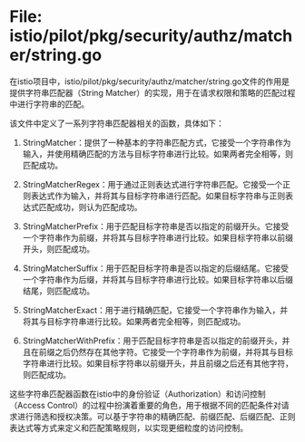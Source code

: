 # File: istio/pilot/pkg/security/authz/matcher/string.go

在istio项目中，istio/pilot/pkg/security/authz/matcher/string.go文件的作用是提供字符串匹配器（String Matcher）的实现，用于在请求权限和策略的匹配过程中进行字符串的匹配。

该文件中定义了一系列字符串匹配器相关的函数，具体如下：

1. StringMatcher：提供了一种基本的字符串匹配方式，它接受一个字符串作为输入，并使用精确匹配的方法与目标字符串进行比较。如果两者完全相等，则匹配成功。

2. StringMatcherRegex：用于通过正则表达式进行字符串匹配。它接受一个正则表达式作为输入，并将其与目标字符串进行匹配。如果目标字符串与正则表达式匹配成功，则认为匹配成功。

3. StringMatcherPrefix：用于匹配目标字符串是否以指定的前缀开头。它接受一个字符串作为前缀，并将其与目标字符串进行比较。如果目标字符串以前缀开头，则匹配成功。

4. StringMatcherSuffix：用于匹配目标字符串是否以指定的后缀结尾。它接受一个字符串作为后缀，并将其与目标字符串进行比较。如果目标字符串以后缀结尾，则匹配成功。

5. StringMatcherExact：用于进行精确匹配，它接受一个字符串作为输入，并将其与目标字符串进行比较。如果两者完全相等，则匹配成功。

6. StringMatcherWithPrefix：用于匹配目标字符串是否以指定的前缀开头，并且在前缀之后仍然存在其他字符。它接受一个字符串作为前缀，并将其与目标字符串进行比较。如果目标字符串以前缀开头，并且前缀之后还有其他字符，则匹配成功。

这些字符串匹配器函数在istio中的身份验证（Authorization）和访问控制（Access Control）的过程中扮演着重要的角色，用于根据不同的匹配条件对请求进行筛选和授权决策。可以基于字符串的精确匹配、前缀匹配、后缀匹配、正则表达式等方式来定义和匹配策略规则，以实现更细粒度的访问控制。

